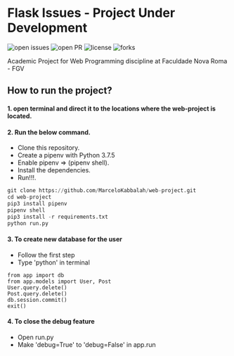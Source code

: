 # Flask Issues - **Project Under Development**
![open issues](https://img.shields.io/github/issues/MarceloKabbalah/web-project?color=%2319a249) ![open PR](https://img.shields.io/github/issues-pr-closed/MarceloKabbalah/web-project?color=%23f25f56) ![license](https://img.shields.io/github/license/MarceloKabbalah/web-project) ![forks](https://img.shields.io/github/forks/MarceloKabbalah/web-project?style=social)

Academic Project for Web Programming discipline at Faculdade Nova Roma - FGV

## How to run the project?

#### 1. open terminal and direct it to the locations where the web-project is located.

#### 2. Run the below command.
- Clone this repository.
- Create a pipenv with Python 3.7.5
- Enable pipenv => (pipenv shell).
- Install the dependencies.
- Run!!!.
```PYTHON
git clone https://github.com/MarceloKabbalah/web-project.git
cd web-project
pip3 install pipenv
pipenv shell
pip3 install -r requirements.txt
python run.py
```
#### 3. To create new database for the user
- Follow the first step
- Type 'python' in terminal
```MYSQL
from app import db
from app.models import User, Post
User.query.delete()
Post.query.delete()
db.session.commit()
exit()
```
#### 4. To close the debug feature
- Open run.py
- Make 'debug=True' to 'debug=False' in app.run

